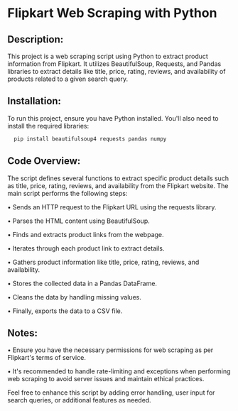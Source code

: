 
# Flipkart Web Scraping with Python





## Description: 

This project is a web scraping script using Python to extract product information from Flipkart. It utilizes BeautifulSoup, Requests, and Pandas libraries to extract details like title, price, rating, reviews, and availability of products related to a given search query.


## Installation:

To run this project, ensure you have Python installed. You'll also need to install the required libraries:


```bash
  pip install beautifulsoup4 requests pandas numpy

```
    
## Code Overview:
The script defines several functions to extract specific product details such as title, price, rating, reviews, and availability from the Flipkart website. The main script performs the following steps:

• Sends an HTTP request to the Flipkart URL using the requests library.

• Parses the HTML content using BeautifulSoup.

• Finds and extracts product links from the webpage.

• Iterates through each product link to extract details.

• Gathers product information like title, price, rating, reviews, and availability.

• Stores the collected data in a Pandas DataFrame.

• Cleans the data by handling missing values.

• Finally, exports the data to a CSV file.
## Notes:
• Ensure you have the necessary permissions for web scraping as per Flipkart's terms of service.

• It's recommended to handle rate-limiting and exceptions when performing web scraping to avoid server issues and maintain ethical practices.

Feel free to enhance this script by adding error handling, user input for search queries, or additional features as needed.